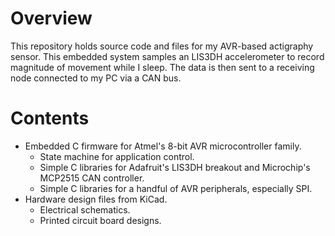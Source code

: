 # Overview
This repository holds source code and files for my AVR-based actigraphy sensor. This embedded system samples an LIS3DH accelerometer to record magnitude of movement while I sleep. The data is then sent to a receiving node connected to my PC via a CAN bus.

# Contents
* Embedded C firmware for Atmel's 8-bit AVR microcontroller family.
  * State machine for application control.
  * Simple C libraries for Adafruit's LIS3DH breakout and Microchip's MCP2515 CAN controller.
  * Simple C libraries for a handful of AVR peripherals, especially SPI.
* Hardware design files from KiCad.
  * Electrical schematics.
  * Printed circuit board designs.
